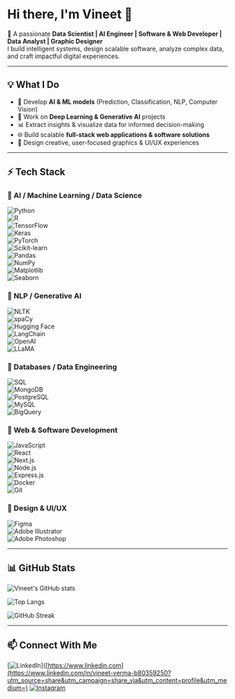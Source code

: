 # Hi there, I'm Vineet 👋  

🚀 A passionate **Data Scientist | AI Engineer | Software & Web Developer | Data Analyst | Graphic Designer**  
I build intelligent systems, design scalable software, analyze complex data, and craft impactful digital experiences.  

---

## 💡 What I Do
- 🤖 Develop **AI & ML models** (Prediction, Classification, NLP, Computer Vision)  
- 🧠 Work on **Deep Learning & Generative AI** projects  
- 📊 Extract insights & visualize data for informed decision-making  
- 🌐 Build scalable **full-stack web applications & software solutions**  
- 🎨 Design creative, user-focused graphics & UI/UX experiences  

---

## ⚡ Tech Stack

### 🔹 AI / Machine Learning / Data Science
![Python](https://img.shields.io/badge/Python-3776AB?style=for-the-badge&logo=python&logoColor=white)  
![R](https://img.shields.io/badge/R-276DC3?style=for-the-badge&logo=r&logoColor=white)  
![TensorFlow](https://img.shields.io/badge/TensorFlow-FF6F00?style=for-the-badge&logo=tensorflow&logoColor=white)  
![Keras](https://img.shields.io/badge/Keras-D00000?style=for-the-badge&logo=keras&logoColor=white)  
![PyTorch](https://img.shields.io/badge/PyTorch-EE4C2C?style=for-the-badge&logo=pytorch&logoColor=white)  
![Scikit-learn](https://img.shields.io/badge/Scikit--learn-F7931E?style=for-the-badge&logo=scikit-learn&logoColor=white)  
![Pandas](https://img.shields.io/badge/Pandas-150458?style=for-the-badge&logo=pandas&logoColor=white)  
![NumPy](https://img.shields.io/badge/NumPy-013243?style=for-the-badge&logo=numpy&logoColor=white)  
![Matplotlib](https://img.shields.io/badge/Matplotlib-11557c?style=for-the-badge&logo=plotly&logoColor=white)  
![Seaborn](https://img.shields.io/badge/Seaborn-76b900?style=for-the-badge&logo=python&logoColor=white)  

### 🔹 NLP / Generative AI
![NLTK](https://img.shields.io/badge/NLTK-154570?style=for-the-badge&logo=python&logoColor=white)  
![spaCy](https://img.shields.io/badge/spaCy-09A3D5?style=for-the-badge&logo=python&logoColor=white)  
![Hugging Face](https://img.shields.io/badge/HuggingFace-FFD21E?style=for-the-badge&logo=huggingface&logoColor=black)  
![LangChain](https://img.shields.io/badge/LangChain-0A66C2?style=for-the-badge&logo=chainlink&logoColor=white)  
![OpenAI](https://img.shields.io/badge/OpenAI-412991?style=for-the-badge&logo=openai&logoColor=white)  
![LLaMA](https://img.shields.io/badge/LLaMA-FF5F1F?style=for-the-badge&logo=meta&logoColor=white)  

### 🔹 Databases / Data Engineering
![SQL](https://img.shields.io/badge/SQL-336791?style=for-the-badge&logo=postgresql&logoColor=white)  
![MongoDB](https://img.shields.io/badge/MongoDB-47A248?style=for-the-badge&logo=mongodb&logoColor=white)  
![PostgreSQL](https://img.shields.io/badge/PostgreSQL-336791?style=for-the-badge&logo=postgresql&logoColor=white)  
![MySQL](https://img.shields.io/badge/MySQL-4479A1?style=for-the-badge&logo=mysql&logoColor=white)  
![BigQuery](https://img.shields.io/badge/BigQuery-669DF6?style=for-the-badge&logo=googlecloud&logoColor=white)  

### 🔹 Web & Software Development
![JavaScript](https://img.shields.io/badge/JavaScript-F7DF1E?style=for-the-badge&logo=javascript&logoColor=black)  
![React](https://img.shields.io/badge/React-20232A?style=for-the-badge&logo=react&logoColor=61DAFB)  
![Next.js](https://img.shields.io/badge/Next.js-000000?style=for-the-badge&logo=next.js&logoColor=white)  
![Node.js](https://img.shields.io/badge/Node.js-339933?style=for-the-badge&logo=node.js&logoColor=white)  
![Express.js](https://img.shields.io/badge/Express.js-000000?style=for-the-badge&logo=express&logoColor=white)  
![Docker](https://img.shields.io/badge/Docker-2496ED?style=for-the-badge&logo=docker&logoColor=white)  
![Git](https://img.shields.io/badge/Git-F05032?style=for-the-badge&logo=git&logoColor=white)  

### 🔹 Design & UI/UX
![Figma](https://img.shields.io/badge/Figma-F24E1E?style=for-the-badge&logo=figma&logoColor=white)  
![Adobe Illustrator](https://img.shields.io/badge/Adobe%20Illustrator-FF9A00?style=for-the-badge&logo=adobe-illustrator&logoColor=white)  
![Adobe Photoshop](https://img.shields.io/badge/Adobe%20Photoshop-31A8FF?style=for-the-badge&logo=adobe-photoshop&logoColor=white)  

---

## 📊 GitHub Stats
![Vineet's GitHub stats](https://github-readme-stats.vercel.app/api?username=vineet-ver&show_icons=true&theme=radical)  

![Top Langs](https://github-readme-stats.vercel.app/api/top-langs/?username=vineet-ver&layout=compact&theme=radical)  

![GitHub Streak](https://streak-stats.demolab.com?user=vineet-verE&theme=radical&hide_border=true)  

---

## 📫 Connect With Me
[![LinkedIn](https://img.shields.io/badge/LinkedIn-0077B5?style=for-the-badge&logo=linkedin&logoColor=white)]([https://www.linkedin.com](https://www.linkedin.com/in/vineet-verma-b80359250?utm_source=share&utm_campaign=share_via&utm_content=profile&utm_medium=)
[![Instagram](https://img.shields.io/badge/Instagram-E4405F?style=for-the-badge&logo=instagram&logoColor=white)](https://www.instagram.com/the_vineetthakur?igsh=MWVjeDZjZ2pzdG5iYw==)  
